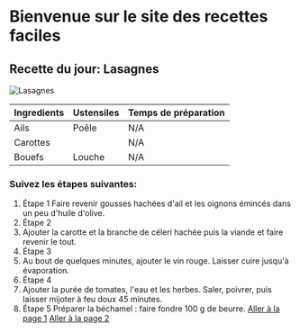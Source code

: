 # Bienvenue sur le site des recettes faciles

## Recette du jour: Lasagnes
![Lasagnes](https://www.galbani.fr/wp-content/uploads/2017/07/shutterstock_142426168.jpg)

| Ingredients        | Ustensiles  | Temps de préparation       |
|------------|------|-------------|
| Ails      | Poêle   |     N/A   |
| Carottes        |  | N/A      |
| Bouefs    | Louche    | N/A   |

### Suivez les étapes suivantes:
1. Étape 1
Faire revenir gousses hachées d'ail et les oignons émincés dans un peu d'huile d'olive.
2. Étape 2
3. Ajouter la carotte et la branche de céleri hachée puis la viande et faire revenir le tout.
4. Étape 3
5. Au bout de quelques minutes, ajouter le vin rouge. Laisser cuire jusqu'à évaporation.
6. Étape 4
7. Ajouter la purée de tomates, l'eau et les herbes. Saler, poivrer, puis laisser mijoter à feu doux 45 minutes.
8. Étape 5
Préparer la béchamel : faire fondre 100 g de beurre.
[Aller à la page 1](page1.md)
[Aller à la page 2](page2.md)

